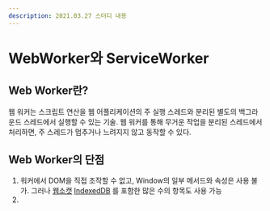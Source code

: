 ```yaml
---
description: 2021.03.27 스터디 내용
---
```


# WebWorker와 ServiceWorker

## Web Worker란?

 웹 워커는 스크립트 연산을 웹 어플리케이션의 주 실행 스레드와 분리된 별도의 백그라운드 스레드에서 실행할 수 있는 기술. 웹 워커를 통해 무거운 작업을 분리된 스레드에서 처리하면, 주 스레드가 멈추거나 느려지지 않고 동작할 수 있다.

## Web Worker의 단점

1. 워커에서 DOM을 직접 조작할 수 없고, Window의 일부 메서드와 속성은 사용 불가. 그러나 [웹소캣](websocket.md) [IndexedDB](indexeddb.md) 를 포함한 많은 수의 항목도 사용 가능
2. 


